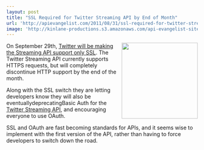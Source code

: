 ```yaml
---
layout: post
title: "SSL Required for Twitter Streaming API by End of Month"
url: 'http://apievangelist.com/2011/08/31/ssl-required-for-twitter-streaming-api-by-end-of-month/'
image: 'http://kinlane-productions.s3.amazonaws.com/api-evangelist-site/blog/Twitter-Logo.jpg'
---
```


<img src="http://kinlane-productions.s3.amazonaws.com/Twitter-Logo.jpg" alt="" width="200" align="right" />On September 29th, [Twitter will be making the Streaming API support only SSL][1]. The Twitter Streaming API currently supports HTTPS requests, but will completely discontinue HTTP support by the end of the month.

Along with the SSL switch they are letting developers know they will also be eventuallydeprecatingBasic Auth for the [Twitter Streaming API][2], and encouraging everyone to use OAuth.

SSL and OAuth are fast becoming standards for APIs, and it seems wise to implement with the first version of the API, rather than having to force developers to switch down the road.

   [1]: https://dev.twitter.com/blog/streaming-api-turning-ssl-only-september-29th (Twitter will be making the Streaming API support only SSL)
   [2]: https://dev.twitter.com/docs/streaming-api (Twitter Streaming API)
